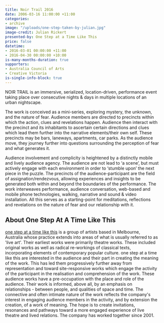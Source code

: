 ```yaml
---
title: Noir Trail 2016
date: 2006-03-16 11:00:00 +11:00
categories:
- archive
image: "/uploads/one-step-taken-by-julian.jpg"
image-credit: Julian Rickert
presented-by: One Step at a Time Like This
price: false
datetime:
- 2016-03-01 00:00:00 +11:00
- 2016-04-30 00:00:00 +10:00
is-many-months-duration: true
supporters:
- Australia Council of Arts
- Creative Victoria
is-single-info-block: true
---
```


NOIR TRAIL is an immersive, serialized, location-driven, performance event taking place over consecutive nights & days in multiple locations of an urban nightscape.

The work is conceived as a mini-series, exploring mystery, the unknown, and the nature of fear. Audience members are directed to precincts within which the action, clues and revelations happen. Audience then interact with the precinct and its inhabitants to ascertain certain directions and clues which lead them further into the narrative elements/their own self. These precincts may be bars, laneways, apartments, car parks. As the audience move, they journey further into questions surrounding the perception of fear and what generates it.

Audience involvement and complicity is heightened by a distinctly mobile and lively audience agency. The audience are not lead to ‘a scene’, but must actively engage with each environment in order to ‘stumble upon’ the next piece in the puzzle. The precincts of the audience-participant are the field of assignation/rendezvous, allowing experiences and insights to be generated both within and beyond the boundaries of the performance. The work interweaves performance, audience conversation, web-based and mobile phone technologies, walking, narrative and sound & video installation. All this serves as a starting-point for meditations, reflections and revelations on the nature of fear and our relationship with it.

## About One Step At A Time Like This

[one step at a time like this](http://www.onestepatatimelikethis.com/) is a group of artists based in Melbourne, Australia whose practice extends into areas of what is usually referred to as 'live art'. Their earliest works were primarily theatre works. These included original works as well as radical re-workings of classical texts, incorporating elements of contemporary popular culture. one step at a time like this are interested in the audience and their part in creating the meaning of the work. This has led them progressively further away from representation and toward site-responsive works which engage the activity of the participant in the realisation and comprehension of the work. These audience works have a pre-occupation with the place and role of the audience. Their work is informed, above all, by an emphasis on relationships - between people, and qualities of space and time. The connective and often intimate nature of the work reflects the company's interest in engaging audience members in the activity, and by extension the creation, of a work of meaning. The hope is to create invitations, resonances and pathways toward a more engaged experience of live theatre and lived relations. The company has worked together since 2001.
